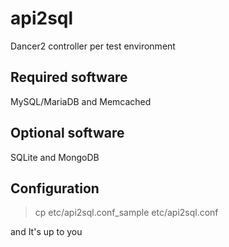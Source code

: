 # api2sql

Dancer2 controller per test environment

## Required software

MySQL/MariaDB and Memcached

## Optional software

SQLite and MongoDB

## Configuration

> cp etc/api2sql.conf_sample etc/api2sql.conf

and It's up to you
